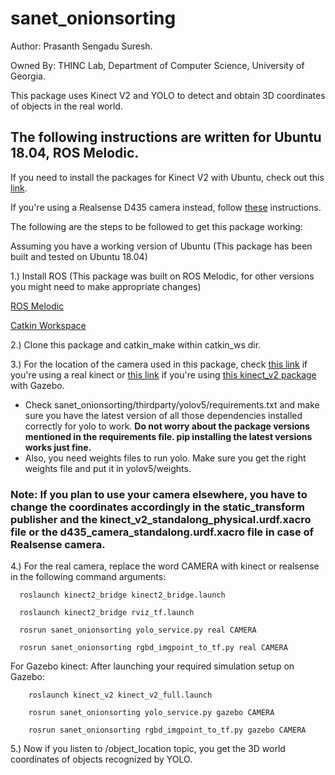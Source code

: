 # sanet_onionsorting
Author: Prasanth Sengadu Suresh.

Owned By: THINC Lab, Department of Computer Science,
          University of Georgia.

This package uses Kinect V2 and YOLO to detect and obtain 3D coordinates of objects in the real world.

## The following instructions are written for Ubuntu 18.04, ROS Melodic.

If you need to install the packages for Kinect V2 with Ubuntu, check out this [link](https://github.com/thinclab/sawyer_irl_project/blob/master/Kinect_install_readme.md).

If you're using a Realsense D435 camera instead, follow [these](https://github.com/thinclab/RealSense2-D435/blob/main/README.md) instructions.

The following are the steps to be followed to get this package working:

  Assuming you have a working version of Ubuntu (This package has been built and tested on Ubuntu 18.04)
  
  1.) Install ROS (This package was built on ROS Melodic, for other versions you might need to make appropriate changes)
  
   [ROS Melodic](https://wiki.ros.org/melodic/Installation/Ubuntu)
      
   [Catkin Workspace](https://wiki.ros.org/catkin/Tutorials/create_a_workspace)
   
  2.) Clone this package and catkin_make within catkin_ws dir.
  
  3.) For the location of the camera used in this package, check [this link](https://github.com/thinclab/iai_kinect2/blob/master/kinect2_bridge/launch/rviz_tf.launch) if you're using a real kinect or [this link](https://github.com/thinclab/kinect_v2_udrf/blob/master/kinect_v2/launch/gazebo.launch) if you're using [this kinect_v2 package](https://github.com/thinclab/kinect_v2_udrf) with Gazebo.
  
   - Check sanet_onionsorting/thirdparty/yolov5/requirements.txt and make sure you have the latest version of all those dependencies installed correctly for yolo to work. **Do not worry about the package versions mentioned in the requirements file. pip installing the latest versions works just fine.**
   - Also, you need weights files to run yolo. Make sure you get the right weights file and put it in yolov5/weights.
  ### Note: If you plan to use your camera elsewhere, you have to change the coordinates accordingly in the static_transform publisher and the kinect_v2_standalong_physical.urdf.xacro file or the d435_camera_standalong.urdf.xacro file in case of Realsense camera.
  
  4.) 
  For the real camera, replace the word CAMERA with kinect or realsense in the following command arguments:
  
      roslaunch kinect2_bridge kinect2_bridge.launch
      
      roslaunch kinect2_bridge rviz_tf.launch
      
      rosrun sanet_onionsorting yolo_service.py real CAMERA
      
      rosrun sanet_onionsorting rgbd_imgpoint_to_tf.py real CAMERA
  For Gazebo kinect:
      After launching your required simulation setup on Gazebo:
      
        roslaunch kinect_v2 kinect_v2_full.launch
        
        rosrun sanet_onionsorting yolo_service.py gazebo CAMERA

        rosrun sanet_onionsorting rgbd_imgpoint_to_tf.py gazebo CAMERA
        
  5.) Now if you listen to /object_location topic, you get the 3D world coordinates of objects recognized by YOLO.
  
      

